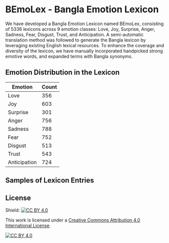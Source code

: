 # BEmoLex - Bangla Emotion Lexicon

We have developed a Bangla Emotion Lexicon named BEmoLex, consisting of 5336 lexicons across 9 emotion classes: Love, Joy, Surprise,
Anger, Sadness, Fear, Disgust, Trust, and Anticipation. A semi-automatic translation method was followed to generate the Bangla
lexicon by leveraging existing English lexical resources. To enhance the coverage and diversity of
the lexicon, we have manually incorporated handpicked strong emotive words, and expanded terms with Bangla synonyms.

## Emotion Distribution in the Lexicon

| Emotion         | Count |
|-----------------|-------|
| Love            | 356   |
| Joy             | 603   |
| Surprise        | 301   |
| Anger           | 756   |
| Sadness         | 788   |
| Fear            | 752   |
| Disgust         | 513   |
| Trust           | 543   |
| Anticipation    | 724   |

## Samples of Lexicon Entries




## License
Shield: [![CC BY 4.0][cc-by-shield]][cc-by]

This work is licensed under a
[Creative Commons Attribution 4.0 International License][cc-by].

[![CC BY 4.0][cc-by-image]][cc-by]

[cc-by]: http://creativecommons.org/licenses/by/4.0/
[cc-by-image]: https://i.creativecommons.org/l/by/4.0/88x31.png
[cc-by-shield]: https://img.shields.io/badge/License-CC%20BY%204.0-lightgrey.svg
